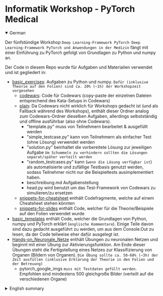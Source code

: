 Informatik Workshop - PyTorch Medical
===
<details open><summary>German</summary>

Der fünfstündige Workshop `Deep Learning-Framework PyTorch Deep Learning-Framework PyTorch und Anwendungen in der Medizin` fängt mit einer Einführung zu PyTorch gefolgt von Grundlagen zu Python und numpy an.

Der Code in diesem Repo wurde für Aufgaben und Materialien verwendet und ist gegliedert in:
- [basic_exercises](./basic_exercises/): Aufgaben zu Python und numpy. `Dafür (inklusive Theorie auf den Folien) sind ca. 20% (~1h) der Workshopzeit vorgesehen`
    - [codewars](./basic_exercises/codewars/): Code für Codewars (copy-paste der einzelnen Dateien entsprechend des Kata-Setups in Codewars)
    - [plain](./basic_exercises/plain/): Da Codewars nicht wirklich für Workshops gedacht ist (und als Fallback während des Workshops), enthält dieser Ordner analog zum Codewars-Ordner dieselben Aufgaben, allerdings selbstständig und offline ausführbar (also ohne Codewars).
        - "template.py" muss von Teilnehmern bearbeitet & ausgefüllt werden
        - "simple_testcase.py" kann von Teilnehmern als einfacher Test (ohne Lösung) verwendet werden
        - "solution.py" beinhaltet die vorbereitete Lösung zur jeweiligen Aufgabe `Um Schummeln zu verhindern sollten die Lösungen separat/später verteilt werden`
        - "random_testcases.py" kann (`wenn die Lösung verfügbar ist`) als automatisierte und zufällige Testbasis genutzt werden, sodass Teilnehmer nicht nur die Beispieltests ausimplementiert haben.
        - beschreibung.md Aufgabenstellung
        - head.py wird benutzt um das Test-Framework von Codewars zu simulieren/zu ersetzen
    - [snippets-for-cheatsheet](./basic_exercises/snippets-for-cheatsheet/) enthält Codefragmente, welche auf einem Cheatsheet stehen könnten
    - [snippets-for-slides](./basic_exercises/snippets-for-slides/) enthält Code, welcher für die Theorie/Beispiele auf den Folien verwendet wurde
- [basic_templates](./basic_templates/) enthält Code, welcher die Grundlagen von Python, numpy und PyTorch erklärt (`englische Kommentare`). Einige Teile davon sind dazu gedacht ausgeführt zu werden, um aus dem Console.Out zu lesen, da der Code teilweise eher dafür ausgelegt ist.
- [Hands-on_Neuronale_Netze](./Hands-on_Neuronale_Netze/) enthält Übungen zu neuronalen Netzen und beginnt mit einer Übung zur Aktivierungsfunktion. Am Ende dieser Übungen steht die Fertigstellung eines Netzes zur Klassifizierung von Organen (Bildern von Organen). `Die Übung sollte ca. 50-60% (~3h) der Zeit ausfüllen (inklusive Erklärung der Theorie in den Folien und der Betreuung)`
    - pytorch_google_imgs `muss mit Testdaten gefüllt werden`. Empfohlen sind mindestens 500 gleichgroße Bilder (verteilt auf die verschiedenen Organe)
</details>

<details><summary>English summary</summary>

This five-hour workshop `Deep Learning-Framework PyTorch and its medical application` starts with an introduction to PyTorch followed by basic exercises to python and numpy.

The code in this repository was used for exercies and the structure is explained below:
- [basic_exercises](./basic_exercises/) contains the exercises for the introduction of python and numpy. `It may take about 20% (~1h) of the workshop time`
    - [codewars](./basic_exercises/codewars/): code for codewars (copy-paste it into the respective challenge (called kata)) if you want to use codewars again
        - should be self-explanatory if you look at codewars' setup of challenges/katas
    - [plain](./basic_exercises/plain/): as codewars is not really intended for workshops (and as a fallback), this directory contains the same code-base as the "codewars"-folder, however it will run standalone as the test-framework and a few required adaptions/improvements have been made
        - the file "template.py" has to be filled out by participants
        - the file "simple_testcase.py" can be used to run tests against basic tests
        - the file "solution.py" contains the prepared solution. `Don't deploy the exercises with solutions if you don't want participants to cheat`
        - "random_testcases.py" can be run to execute multiple random generated tests in for-loops with usually 100 iterations
        - beschreibung.md is the german version of the exercise description
        - head.py was used to "simulate" the test-framework used at codewars
    - [snippets-for-cheatsheet](./basic_exercises/snippets-for-cheatsheet/) includes code (with german explanations)
    - [snippets-for-slides](./basic_exercises/snippets-for-slides/) includes code used on the presentation slides
- [basic_templates](./basic_templates/) includes code that explains basics in python, numpy and pytorch (`english explanations`). Some parts of it are better run and looked at in the console.out than the actual code.
- [Hands-on_Neuronale_Netze](./Hands-on_Neuronale_Netze/) contains exercises to neuronal networks starting with basic activation functions (written with numpy only) and ends with working neuronal networks for image classification. `These exercises should make up about 50-60% (~3h) of the workshop time (including theory and introductions)`
    - pytorch_google_imgs `has to be prepared with testdata`. We recommend a minimum-total of 500 same size images images (distributed over the different organs).
</details>